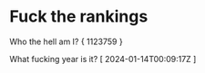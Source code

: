 # Fuck the rankings

Who the hell am I?
{ 1123759 }

What fucking year is it?
[ 2024-01-14T00:09:17Z ]
